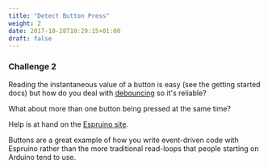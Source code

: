 ```yaml
---
title: "Detect Button Press"
weight: 2
date: 2017-10-28T10:29:15+01:00
draft: false
---
```

### Challenge 2

Reading the instantaneous value of a button is easy (see the getting started docs) but how do you deal with [debouncing](https://www.allaboutcircuits.com/technical-articles/switch-bounce-how-to-deal-with-it/) so it's reliable? 

What about more than one button being pressed at the same time?

Help is at hand on the [Espruino site](https://www.espruino.com/Button).

Buttons are a great example of how you write event-driven code with Espruino rather than the more traditional read-loops that people starting on Arduino tend to use.
